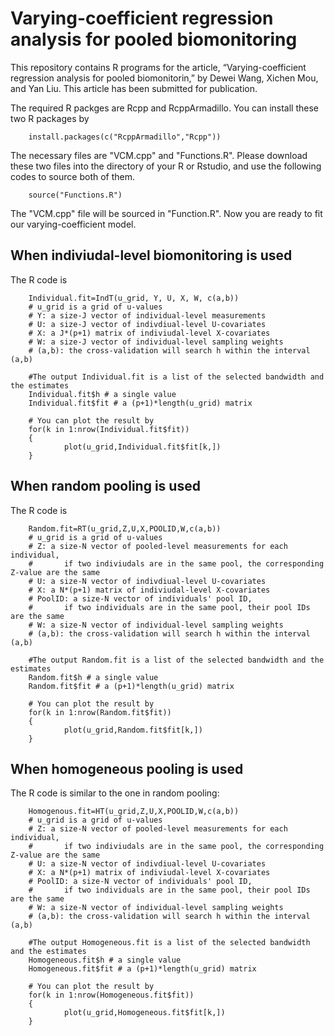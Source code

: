 # Varying-coefficient regression analysis for pooled biomonitoring

This repository contains R programs for the article, “Varying-coefficient regression analysis for pooled biomonitorin,” by Dewei Wang, Xichen Mou, and Yan Liu. This article has been submitted for publication.

The required R packges are Rcpp and RcppArmadillo. You can install these two R packages by

        install.packages(c("RcppArmadillo","Rcpp"))
        
The necessary files are "VCM.cpp" and "Functions.R". Please download these two files into the directory of your R or Rstudio, and use the following codes to source both of them.

        source("Functions.R")
        
The "VCM.cpp" file will be sourced in "Function.R". Now you are ready to fit our varying-coefficient model.

## When indiviudal-level biomonitoring is used

The R code is

        Individual.fit=IndT(u_grid, Y, U, X, W, c(a,b))
        # u_grid is a grid of u-values
        # Y: a size-J vector of individual-level measurements
        # U: a size-J vector of indivdiual-level U-covariates
        # X: a J*(p+1) matrix of indiviudal-level X-covariates
        # W: a size-J vector of individual-level sampling weights
        # (a,b): the cross-validation will search h within the interval (a,b)
        
        #The output Individual.fit is a list of the selected bandwidth and the estimates
        Individual.fit$h # a single value
        Individual.fit$fit # a (p+1)*length(u_grid) matrix
        
        # You can plot the result by 
        for(k in 1:nrow(Individual.fit$fit))
        {
                plot(u_grid,Individual.fit$fit[k,])
        } 
             
## When random pooling is used

The R code is

        Random.fit=RT(u_grid,Z,U,X,POOLID,W,c(a,b))
        # u_grid is a grid of u-values
        # Z: a size-N vector of pooled-level measurements for each individual,
        #       if two indiviudals are in the same pool, the corresponding Z-value are the same
        # U: a size-N vector of indivdiual-level U-covariates
        # X: a N*(p+1) matrix of indiviudal-level X-covariates
        # PoolID: a size-N vector of individuals' pool ID,
        #       if two individuals are in the same pool, their pool IDs are the same
        # W: a size-N vector of individual-level sampling weights
        # (a,b): the cross-validation will search h within the interval (a,b)
        
        #The output Random.fit is a list of the selected bandwidth and the estimates
        Random.fit$h # a single value
        Random.fit$fit # a (p+1)*length(u_grid) matrix
        
        # You can plot the result by 
        for(k in 1:nrow(Random.fit$fit))
        {
                plot(u_grid,Random.fit$fit[k,])
        }
        
## When homogeneous pooling is used

The R code is similar to the one in random pooling:

        Homogenous.fit=HT(u_grid,Z,U,X,POOLID,W,c(a,b))
        # u_grid is a grid of u-values
        # Z: a size-N vector of pooled-level measurements for each individual,
        #       if two indiviudals are in the same pool, the corresponding Z-value are the same
        # U: a size-N vector of indivdiual-level U-covariates
        # X: a N*(p+1) matrix of indiviudal-level X-covariates
        # PoolID: a size-N vector of individuals' pool ID,
        #       if two individuals are in the same pool, their pool IDs are the same
        # W: a size-N vector of individual-level sampling weights
        # (a,b): the cross-validation will search h within the interval (a,b)
        
        #The output Homogeneous.fit is a list of the selected bandwidth and the estimates
        Homogeneous.fit$h # a single value
        Homogeneous.fit$fit # a (p+1)*length(u_grid) matrix
        
        # You can plot the result by 
        for(k in 1:nrow(Homogeneous.fit$fit))
        {
                plot(u_grid,Homogeneous.fit$fit[k,])
        }
